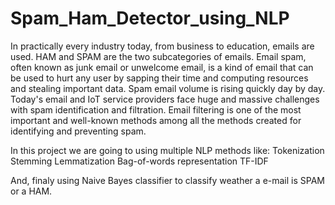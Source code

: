 # Spam_Ham_Detector_using_NLP
In practically every industry today, from business to education, emails are used. HAM and SPAM are the two subcategories of emails. Email spam, often known as junk email or unwelcome email, is a kind of email that can be used to hurt any user by sapping their time and computing resources and stealing important data. Spam email volume is rising quickly day by day. Today's email and IoT service providers face huge and massive challenges with spam identification and filtration. Email filtering is one of the most important and well-known methods among all the methods created for identifying and preventing spam.

In this project we are going to using multiple NLP methods like:
Tokenization
Stemming
Lemmatization
Bag-of-words representation
TF-IDF

And, finaly using Naive Bayes classifier to classify weather a e-mail is SPAM or a HAM.
